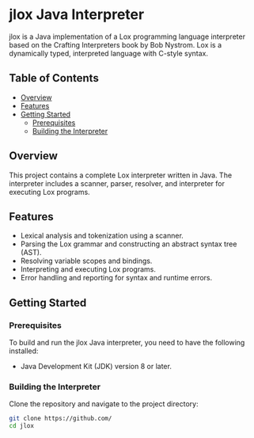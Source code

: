 # jlox Java Interpreter

jlox is a Java implementation of a Lox programming language interpreter based on the Crafting Interpreters book by Bob Nystrom. Lox is a dynamically typed, interpreted language with C-style syntax.

## Table of Contents

- [Overview](#overview)
- [Features](#features)
- [Getting Started](#getting-started)
  - [Prerequisites](#prerequisites)
  - [Building the Interpreter](#building-the-interpreter)

## Overview

This project contains a complete Lox interpreter written in Java. The interpreter includes a scanner, parser, resolver, and interpreter for executing Lox programs.

## Features

- Lexical analysis and tokenization using a scanner.
- Parsing the Lox grammar and constructing an abstract syntax tree (AST).
- Resolving variable scopes and bindings.
- Interpreting and executing Lox programs.
- Error handling and reporting for syntax and runtime errors.

## Getting Started

### Prerequisites

To build and run the jlox Java interpreter, you need to have the following installed:

- Java Development Kit (JDK) version 8 or later.

### Building the Interpreter

Clone the repository and navigate to the project directory:

```bash
git clone https://github.com/
cd jlox
